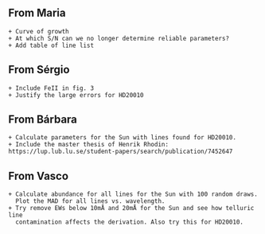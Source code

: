 ## From Maria
    + Curve of growth
    + At which S/N can we no longer determine reliable parameters?
    + Add table of line list


## From Sérgio
    + Include FeII in fig. 3
    + Justify the large errors for HD20010


## From Bárbara
    + Calculate parameters for the Sun with lines found for HD20010.
    + Include the master thesis of Henrik Rhodin: https://lup.lub.lu.se/student-papers/search/publication/7452647


## From Vasco
    + Calculate abundance for all lines for the Sun with 100 random draws.
      Plot the MAD for all lines vs. wavelength.
    + Try remove EWs below 10mÅ and 20mÅ for the Sun and see how telluric line
      contamination affects the derivation. Also try this for HD20010.
